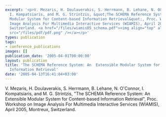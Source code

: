 ```yaml
---
excerpt: '<p>V. Mezaris, H. Doulaverakis, S. Herrmann, B. Lehane, N. O&#39;Connor,
  I. Kompatsiaris, and M. G. Strintzis, &quot;The SCHEMA Reference System: An Extensible
  Modular System for Content-based Information Retrieval&quot;, Proc. Workshop on
  Image Analysis For Multimedia Interactive Services (WIAMIS), April 2005, Montreux,
  Switzerland. <a href="/files/wiamis05_schema.pdf"><img align="top" alt="" border="0"
  src="/files/pdf/pdf.png" /></a></p>'
types: publication
tags:
- conference_publications
images: []
publication_date: '2005-04-01T00:00:00'
layout: publication
title: 'The SCHEMA Reference System: An  Extensible Modular System for Content-based
  Information Retrieval'
date: '2005-04-13T16:41:04+03:00'
---
```

<p>V. Mezaris, H. Doulaverakis, S. Herrmann, B. Lehane, N. O&#39;Connor, I. Kompatsiaris, and M. G. Strintzis, &quot;The SCHEMA Reference System: An Extensible Modular System for Content-based Information Retrieval&quot;, Proc. Workshop on Image Analysis For Multimedia Interactive Services (WIAMIS), April 2005, Montreux, Switzerland. <a href="/files/wiamis05_schema.pdf"><img align="top" alt="" border="0" src="/files/pdf/pdf.png" /></a></p>
